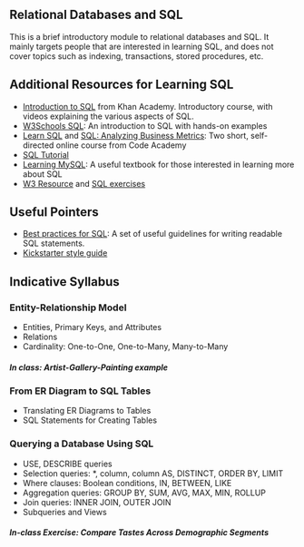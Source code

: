 ## Relational Databases and SQL

This is a brief introductory module to relational databases and SQL. It mainly targets people that are interested in learning SQL, and does not cover topics such as indexing, transactions, stored procedures, etc.


## Additional Resources for Learning SQL

* [Introduction to SQL](https://www.khanacademy.org/computing/computer-programming/sql) from Khan Academy. Introductory course, with videos explaining the various aspects of SQL.
* [W3Schools SQL](http://www.w3schools.com/sql/): An introduction to SQL with hands-on examples
* [Learn SQL](https://www.codecademy.com/learn/learn-sql) and [SQL: Analyzing Business Metrics](https://www.codecademy.com/learn/sql-analyzing-business-metrics): Two short, self-directed online course from Code Academy
* [SQL Tutorial](http://www.w3resource.com/sql/tutorials.php) 
* [Learning MySQL](http://shop.oreilly.com/product/9780596008642.do): A useful textbook for those interested in learning more about SQL
* [W3 Resource](https://www.w3resource.com/sql/tutorials.php) and [SQL exercises](https://www.w3resource.com/sql-exercises/)

## Useful Pointers

* [Best practices for SQL](https://data36.com/sql-best-practices-data-analysts/): A set of useful guidelines for writing readable SQL statements.
* [Kickstarter style guide](https://gist.github.com/fredbenenson/7bb92718e19138c20591)


## Indicative Syllabus

### Entity-Relationship Model
* Entities, Primary Keys, and Attributes
* Relations
* Cardinality: One-to-One, One-to-Many, Many-to-Many

##### In class: Artist-Gallery-Painting example

### From ER Diagram to SQL Tables
* Translating ER Diagrams to Tables
* SQL Statements for Creating Tables

### Querying a Database Using SQL
* USE, DESCRIBE queries
* Selection queries: *, column, column AS, DISTINCT, ORDER BY, LIMIT
* Where clauses: Boolean conditions, IN, BETWEEN, LIKE
* Aggregation queries: GROUP BY, SUM, AVG, MAX, MIN, ROLLUP
* Join queries: INNER JOIN, OUTER JOIN
* Subqueries and Views

##### In-class Exercise: Compare Tastes Across Demographic Segments
